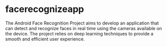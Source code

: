 # facerecognizeapp
The Android Face Recognition Project aims to develop an application that can detect and recognize faces in real time using the cameras available on the device. The project relies on deep learning techniques to provide a smooth and efficient user experience.
